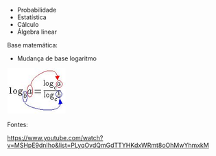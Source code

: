 - Probabilidade
- Estatística
- Cálculo
- Álgebra linear


Base matemática:

- Mudança de base logaritmo

<img src="mudanca-base-logaritmo.jpg">

Fontes: 

https://www.youtube.com/watch?v=MSHpE9dnIho&list=PLyqOvdQmGdTTYHKdxWRmt8oOhMwYhmxkM
